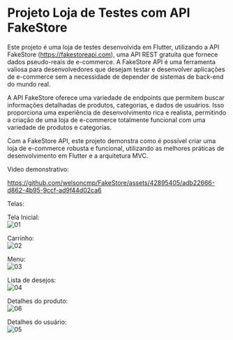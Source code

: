 # Projeto Loja de Testes com API FakeStore

Este projeto é uma loja de testes desenvolvida em Flutter, utilizando a API FakeStore (https://fakestoreapi.com), uma API REST gratuita que fornece dados pseudo-reais de e-commerce. A FakeStore API é uma ferramenta valiosa para desenvolvedores que desejam testar e desenvolver aplicações de e-commerce sem a necessidade de depender de sistemas de back-end do mundo real.

A API FakeStore oferece uma variedade de endpoints que permitem buscar informações detalhadas de produtos, categorias, e dados de usuários. Isso proporciona uma experiência de desenvolvimento rica e realista, permitindo a criação de uma loja de e-commerce totalmente funcional com uma variedade de produtos e categorias.

Com a FakeStore API, este projeto demonstra como é possível criar uma loja de e-commerce robusta e funcional, utilizando as melhores práticas de desenvolvimento em Flutter e a arquitetura MVC.



Video demonstrativo:  

https://github.com/welsoncmp/FakeStore/assets/42895405/adb22666-d862-4b95-9ccf-ad9f44d02ca6  


Telas:  

Tela Inicial:  
![01](https://github.com/welsoncmp/FakeStore/assets/42895405/556fa6a9-b571-4c11-8bd1-3bb4e2eea3e0)  

Carrinho:  
![02](https://github.com/welsoncmp/FakeStore/assets/42895405/28b68106-6014-40c7-affa-ae32cbf66612)  

Menu:  
![03](https://github.com/welsoncmp/FakeStore/assets/42895405/714c785b-ee68-4b0e-a699-39b92acbab04)  

Lista de desejos:  
![04](https://github.com/welsoncmp/FakeStore/assets/42895405/976e0786-f1e5-4d14-a575-2546dfaaa5a3)  

Detalhes do produto:  
![06](https://github.com/welsoncmp/FakeStore/assets/42895405/d3826f86-b5d3-434d-b3eb-4404adfdbbd8)  

Detalhes do usuário:  
![05](https://github.com/welsoncmp/FakeStore/assets/42895405/e9055bc9-59b7-49af-b58f-d2b5bf6f850b)  





